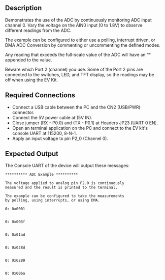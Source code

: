 ## Description

Demonstrates the use of the ADC by continuously monitoring ADC input channel 0.  Vary the voltage on the AIN0 input (0 to 1.8V) to observe different readings from the ADC.

The example can be configured to either use a polling, interrupt driven, or DMA ADC Conversion by commenting or uncommenting the defined modes. 

Any reading that exceeds the full-scale value of the ADC will have an '*' appended to the value.

Beware which Port 2 (channel) you use. Some of the Port 2 pins are connected to the switches, LED, and TFT display, so the readings may be off when using the EV Kit.

## Required Connections

-   Connect a USB cable between the PC and the CN2 (USB/PWR) connector.
-   Connect the 5V power cable at (5V IN).
-   Close jumper (RX - P0.0) and (TX - P0.1) at Headers JP23 (UART 0 EN).
-   Open an terminal application on the PC and connect to the EV kit's console UART at 115200, 8-N-1.
-   Apply an input voltage to pin P2_0 (Channel 0).

## Expected Output

The Console UART of the device will output these messages:

```
********** ADC Example **********

The voltage applied to analog pin P2.0 is continuously
measured and the result is printed to the terminal.

The example can be configured to take the measurements
by polling, using interrupts, or using DMA.

0: 0x0001


0: 0x003f


0: 0x01ad


0: 0x028d


0: 0x0289


0: 0x006a
```

